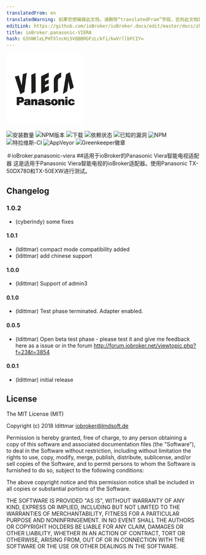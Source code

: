```yaml
---
translatedFrom: en
translatedWarning: 如果您想编辑此文档，请删除“translatedFrom”字段，否则此文档将再次自动翻译
editLink: https://github.com/ioBroker/ioBroker.docs/edit/master/docs/zh-cn/adapterref/iobroker.panasonic-viera/README.md
title: ioBroker.panasonic-VIERA
hash: G5hNKleLPHTXlncHi5VQBBRGFzLckfi/kwVrllbFCIY=
---
```

![商标](../../../en/adapterref/iobroker.panasonic-viera/admin/panasonic-viera.png)

![安装数量](http://iobroker.live/badges/panasonic-viera-stable.svg)
![NPM版本](http://img.shields.io/npm/v/iobroker.panasonic-viera.svg)
![下载](https://img.shields.io/npm/dm/iobroker.panasonic-viera.svg)
![依赖状态](https://img.shields.io/david/iobroker-community-adapters/iobroker.panasonic-viera.svg)
![已知的漏洞](https://snyk.io/test/github/iobroker-community-adapters/ioBroker.panasonic-viera/badge.svg)
![NPM](https://nodei.co/npm/iobroker.panasonic-viera.png?downloads=true)
![特拉维斯-CI](http://img.shields.io/travis/iobroker-community-adapters/ioBroker.panasonic-viera/master.svg)
![AppVeyor](https://ci.appveyor.com/api/projects/status/github/iobroker-community-adapters/ioBroker.panasonic-viera?branch=master&svg=true)
![Greenkeeper徽章](https://badges.greenkeeper.io/iobroker-community-adapters/ioBroker.panasonic-viera.svg)

＃ioBroker.panasonic-viera
##适用于ioBroker的Panasonic Viera智能电视适配器
这是适用于Panasonic Viera智能电视的ioBroker适配器。使用Panasonic TX-50DX780和TX-50EXW进行测试。

## Changelog

### 1.0.2
* (cyberindy) some fixes

#### 1.0.1
* (ldittmar) compact mode compatibility added
* (ldittmar) add chinese support

#### 1.0.0
* (ldittmar) Support of admin3

#### 0.1.0
* (ldittmar) Test phase terminated. Adapter enabled.

#### 0.0.5
* (ldittmar) Open beta test phase - please test it and give me feedback here as a issue or in the forum http://forum.iobroker.net/viewtopic.php?f=23&t=3854

#### 0.0.1
* (ldittmar) initial release

## License
The MIT License (MIT)

Copyright (c) 2018 ldittmar <iobroker@lmdsoft.de>

Permission is hereby granted, free of charge, to any person obtaining a copy
of this software and associated documentation files (the "Software"), to deal
in the Software without restriction, including without limitation the rights
to use, copy, modify, merge, publish, distribute, sublicense, and/or sell
copies of the Software, and to permit persons to whom the Software is
furnished to do so, subject to the following conditions:

The above copyright notice and this permission notice shall be included in
all copies or substantial portions of the Software.

THE SOFTWARE IS PROVIDED "AS IS", WITHOUT WARRANTY OF ANY KIND, EXPRESS OR
IMPLIED, INCLUDING BUT NOT LIMITED TO THE WARRANTIES OF MERCHANTABILITY,
FITNESS FOR A PARTICULAR PURPOSE AND NONINFRINGEMENT. IN NO EVENT SHALL THE
AUTHORS OR COPYRIGHT HOLDERS BE LIABLE FOR ANY CLAIM, DAMAGES OR OTHER
LIABILITY, WHETHER IN AN ACTION OF CONTRACT, TORT OR OTHERWISE, ARISING FROM,
OUT OF OR IN CONNECTION WITH THE SOFTWARE OR THE USE OR OTHER DEALINGS IN
THE SOFTWARE.